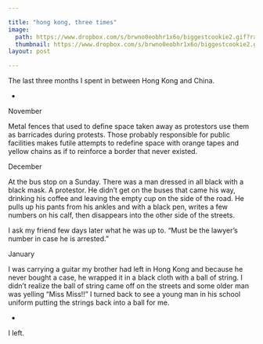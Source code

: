 ```yaml
---

title: "hong kong, three times"
image: 
  path: https://www.dropbox.com/s/brwno0eobhr1x6o/biggestcookie2.gif?raw=1
  thumbnail: https://www.dropbox.com/s/brwno0eobhr1x6o/biggestcookie2.gif?raw=1
layout: post

---
```


The last three months I spent in between Hong Kong and China.

<!--more-->

-

November

Metal fences that used to define space taken away as protestors use them as barricades during protests. Those probably responsible for public facilities makes futile attempts to redefine space with orange tapes and yellow chains as if to reinforce a border that never existed. 

December

At the bus stop on a Sunday.
There was a man dressed in all black with a black mask. A protestor. He didn’t get on the buses that came his way, drinking his coffee and leaving the empty cup on the side of the road. He pulls up his pants from his ankles and with a black pen, writes a few numbers on his calf, then disappears into the other side of the streets.

I ask my friend few days later what he was up to.
“Must be the lawyer’s number in case he is arrested.”

January

I was carrying a guitar my brother had left in Hong Kong and because he never bought a case, he wrapped it in a black cloth with a ball of string. I didn’t realize the ball of string came off on the streets and some older man was yelling “Miss Miss!!” I turned back to see a young man in his school uniform putting the strings back into a ball for me.

-

I left.

